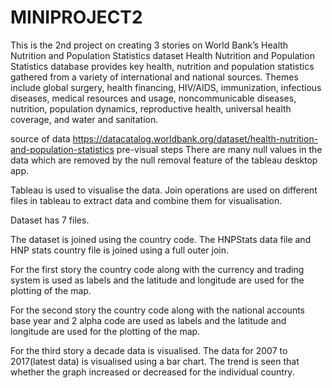 # MINIPROJECT2
This is the 2nd project on creating 3 stories on World Bank’s  Health  Nutrition  and  Population  Statistics dataset 
Health Nutrition and Population Statistics database provides key health, nutrition and population statistics gathered from a variety of international and national sources. Themes include global surgery, health financing, HIV/AIDS, immunization, infectious diseases, medical resources and usage, noncommunicable diseases, nutrition, population dynamics, reproductive health, universal health coverage, and water and sanitation.

source of data https://datacatalog.worldbank.org/dataset/health-nutrition-and-population-statistics
 pre-visual steps There are many null values in the data which are removed by the null removal feature of the tableau desktop app.
 
 Tableau is used to visualise the data.
 Join operations are used on different files in tableau to extract data and combine them for visualisation.
 
 Dataset has 7 files.
 
 The dataset is joined using the country code. The HNPStats data file and HNP stats country file is joined using a full outer join.
 
 For the first story the country code along with the currency and trading system is used as labels and the latitude and longitude are used for the plotting of the map.
 
 For the second story the country code along with the national accounts base year and 2 alpha code are used as labels and the latitude and longitude are used for the plotting of the map.
 
 For the third story a decade data is visualised. The data for 2007 to 2017(latest data) is visualised using a bar chart. The trend is seen that whether the graph increased or decreased for the individual country.
 
